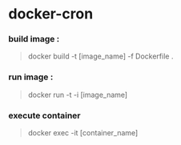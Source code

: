 # docker-cron
### build image :
> docker build  -t [image_name] -f Dockerfile . 
### run image :
> docker run -t -i [image_name] 
### execute container 
> docker exec -it [container_name]
